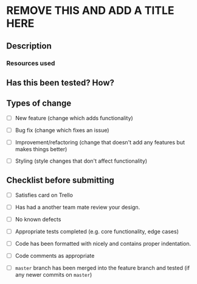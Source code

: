 # REMOVE THIS AND ADD A TITLE HERE
<!-- Provide a general summary of your changes in the Title above -->
<!-- Keep the title short and descriptive, as it will be used as a commit message -->

## Description
<!-- Provide a brief description of your changes -->
<!-- Any specifics you want to point out for review? -->

### Resources used
<!-- Add links to resources you used where relevant -->

## Has this been tested? How?
<!-- Please describe how you tested your changes. -->
<!-- e.g. unit | manual testing on local machine -->

## Types of change
<!-- What types of change does your code introduce? (put an x between the brackets) -->

- [ ] New feature (change which adds functionality)

- [ ] Bug fix (change which fixes an issue)

- [ ] Improvement/refactoring (change that doesn't add any features but makes things better)

- [ ] Styling (style changes that don't affect functionality)

## Checklist before submitting

<!-- Ensure the PR satisfies the points below (put an x between the brackets)-->

- [ ] Satisfies card on Trello

- [ ] Has had a another team mate review your design.

- [ ] No known defects

- [ ] Appropriate tests completed (e.g. core functionality, edge cases)

- [ ] Code has been formatted with nicely and contains proper indentation.

- [ ] Code comments as appropriate

- [ ] `master` branch has been merged into the feature branch and tested (if any newer commits on `master`)
